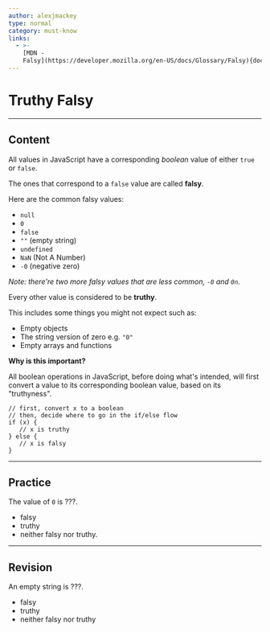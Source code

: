 ```yaml
---
author: alexjmackey
type: normal
category: must-know
links:
  - >-
    [MDN -
    Falsy](https://developer.mozilla.org/en-US/docs/Glossary/Falsy){documentation}
---
```


# Truthy Falsy


---

## Content

All values in JavaScript have a corresponding *boolean* value of either `true` or `false`.

The ones that correspond to a `false` value are called **falsy**. 

Here are the common falsy values:

- `null`
- `0`
- `false`
- `""` (empty string)
- `undefined`
- `NaN` (Not A Number)
- `-0` (negative zero)	

*Note: there're two more falsy values that are less common, `-0` and `0n`.*

Every other value is considered to be **truthy**.

This includes some things you might not expect such as:

- Empty objects
- The string version of zero e.g. `"0"`
- Empty arrays and functions

**Why is this important?**

All boolean operations in JavaScript, before doing what's intended, will first convert a value to its corresponding boolean value, based on its "truthyness".

```plain-text
// first, convert x to a boolean
// then, decide where to go in the if/else flow
if (x) {
   // x is truthy
} else {
   // x is falsy
}
```


---

## Practice

The value of `0` is ???.

- falsy
- truthy
- neither falsy nor truthy.


---

## Revision

An empty string is ???.

- falsy
- truthy
- neither falsy nor truthy
 
